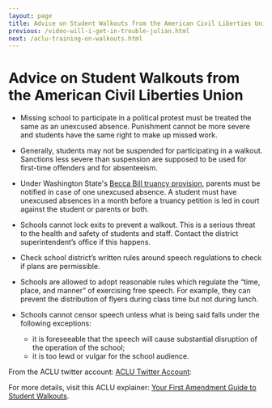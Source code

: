 ```yaml
---
layout: page
title: Advice on Student Walkouts from the American Civil Liberties Union
previous: /video-will-i-get-in-trouble-julian.html
next: /aclu-training-on-walkouts.html
---
```


Advice on Student Walkouts from the American Civil Liberties Union
=================

- Missing school to participate in a political protest must be treated the same as an unexcused absence. Punishment cannot be more severe and students have the same right to make up missed work. 

- Generally, students may not be suspended for participating in a walkout. Sanctions less severe than suspension are supposed to be used for first-time offenders and for absenteeism. 

- Under Washington State's [Becca Bill truancy provision](http://www.k12.wa.us/GATE/Truancy/), parents must be notified in case of one unexcused absence. A student must have unexcused absences in a month before a truancy petition is led in court against the student or parents or both. 

- Schools cannot lock exits to prevent a walkout. This is a serious threat to the health and safety of students and staff. Contact the district superintendent’s office if this happens.

- Check school district’s written rules around speech regulations to check if plans are permissible. 

- Schools are allowed to adopt reasonable rules which regulate the “time, place, and manner” of exercising free speech. For example, they can prevent the distribution of flyers during class time but not during lunch. 

- Schools cannot censor speech unless what is being said falls under the following exceptions:					
  - it is foreseeable that the speech will cause substantial disruption of the operation of the school;					
  - it is too lewd or vulgar for the school audience. 


From the ACLU twitter account:
[ACLU Twitter Account](https://twitter.com/aclu/status/967015084789850113?lang=en):

For more details, visit this ACLU explainer: [Your First Amendment Guide to Student Walkouts](https://www.aclu-ms.org/en/your-first-amendment-guide-student-walkouts).
